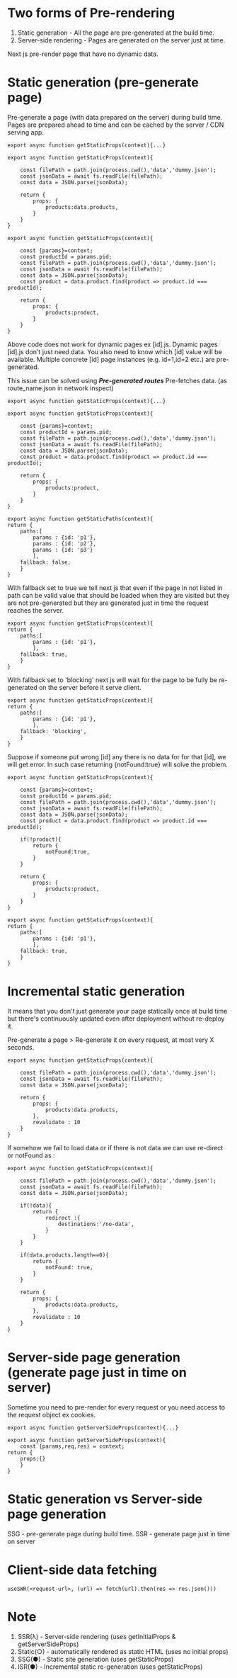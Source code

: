 # Two forms of Pre-rendering

1. Static generation - All the page are pre-generated at the build time.
2. Server-side rendering - Pages are generated on the server just at time.

Next js pre-render page that have no dynamic data.

# Static generation (pre-generate page)

Pre-generate a page (with data prepared on the server) during build time. Pages are prepared ahead to time and can be cached by the server / CDN serving app.

```
export async function getStaticProps(context){...}
```

```
export async function getStaticProps(context){

    const filePath = path.join(process.cwd(),'data','dummy.json');
    const jsonData = await fs.readFile(filePath);
    const data = JSON.parse(jsonData);

    return {
        props: {
            products:data.products,
        }
    }
}
```

``` 
export async function getStaticProps(context){

    const {params}=context;
    const productId = params.pid;
    const filePath = path.join(process.cwd(),'data','dummy.json');
    const jsonData = await fs.readFile(filePath);
    const data = JSON.parse(jsonData);
    const product = data.product.find(product => product.id === productId);

    return {
        props: {
            products:product,
        }
    }
}
```

Above code does not work for dynamic pages ex [id].js. Dynamic pages [id].js don't just need data. You also need to know which [id] value will be available. Multiple concrete [id] page instances (e.g. id=1,id=2 etc.) are pre-generated.

This issue can be solved using <em><b>Pre-generated routes</b></em>
Pre-fetches data. (as route_name.json in network inspect)

```
export async function getStaticProps(context){...}
```

```
export async function getStaticProps(context){

    const {params}=context;
    const productId = params.pid;
    const filePath = path.join(process.cwd(),'data','dummy.json');
    const jsonData = await fs.readFile(filePath);
    const data = JSON.parse(jsonData);
    const product = data.product.find(product => product.id === productId);

    return {
        props: {
            products:product,
        }
    }
}

export async function getStaticPaths(context){
return {
    paths:[
        params : {id: 'p1'},
        params : {id: 'p2'},
        params : {id: 'p3'}
        ],
    fallback: false,
    }
}
```

With fallback set to true we tell next js that even if the page in not listed in path can be valid value that should be loaded when they are visited but they are not pre-generated but they are generated just in time the request reaches the server.

```
export async function getStaticProps(context){
return {
    paths:[
        params : {id: 'p1'},
        ],
    fallback: true,
    }
}
```

With fallback set to 'blocking' next js will wait for the page to be fully be re-generated on the server before it serve client.

```
export async function getStaticProps(context){
return {
    paths:[
        params : {id: 'p1'},
        ],
    fallback: 'blocking',
    }
}
```

Suppose if someone put wrong [id] any there is no data for for that [id], we will get error. In such case returning {notFound:true} will solve the problem.

```
export async function getStaticProps(context){

    const {params}=context;
    const productId = params.pid;
    const filePath = path.join(process.cwd(),'data','dummy.json');
    const jsonData = await fs.readFile(filePath);
    const data = JSON.parse(jsonData);
    const product = data.product.find(product => product.id === productId);

    if(!product){
        return {
            notFound:true,
        }
    }

    return {
        props: {
            products:product,
        }
    }
}

export async function getStaticProps(context){
return {
    paths:[
        params : {id: 'p1'},
        ],
    fallback: true,
    }
}
```

# Incremental static generation

It means that you don't just generate your page statically once at build time but there's continuously updated even after deployment without re-deploy it.

Pre-generate a page > Re-generate it on every request, at most very X seconds.

```
export async function getStaticProps(context){

    const filePath = path.join(process.cwd(),'data','dummy.json');
    const jsonData = await fs.readFile(filePath);
    const data = JSON.parse(jsonData);

    return {
        props: {
            products:data.products,
        },
        revalidate : 10
    }
}
```

If somehow we fail to load data or if there is not data we can use re-direct or notFound as :

```
export async function getStaticProps(context){

    const filePath = path.join(process.cwd(),'data','dummy.json');
    const jsonData = await fs.readFile(filePath);
    const data = JSON.parse(jsonData);

    if(!data){
        return {
            redirect :{
                destinations:'/no-data',
            }
        }
    }

    if(data.products.length==0){
        return {
            notFound: true,
        }
    }

    return {
        props: {
            products:data.products,
        },
        revalidate : 10
    }
}
```


# Server-side page generation (generate page just in time on server)

Sometime you need to pre-render for every request or you need access to the request object ex cookies.

```
export async function getServerSideProps(context){...}
```

```
export async function getServerSideProps(context){
    const {params,req,res} = context;
return {
    props:{}
    }
}
```

# Static generation vs Server-side page generation

SSG - pre-generate page during build time.
SSR - generate page just in time on server

# Client-side data fetching

```
useSWR(<request-url>, (url) => fetch(url).then(res => res.json()))
```

# Note

1. SSR(λ) - Server-side rendering (uses getInitialProps & getServerSideProps)
2. Static(○) - automatically rendered as static HTML (uses no initial props)
3. SSG(●) - Static site generation (uses getStaticProps)
4. ISR(●) - Incremental static re-generation (uses getStaticProps)